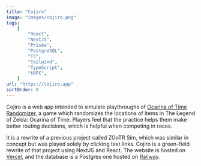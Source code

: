 ```yaml
---
title: "Cojiro"
image: "images/cojiro.png"
tags:
    [
        "React",
        "NextJS",
        "Prisma",
        "PostgreSQL",
        "T3",
        "Tailwind",
        "TypeScript",
        "tRPC",
    ]
url: "https://cojiro.app"
sortOrder: 0
---
```


Cojiro is a web app intended to simulate playthroughs of [Ocarina of Time Randomizer](https://ootrandomizer.com), a game which randomizes the locations of items in The Legend of Zelda: Ocarina of Time. Players feel that the practice helps them make better routing decisions, which is helpful when competing in races.

It is a rewrite of a previous project called ZOoTR Sim, which was similar in concept but was played solely by clicking text links. Cojiro is a green-field rewrite of that project using NextJS and React. The website is hosted on [Vercel](https://vercel.com), and the database is a Postgres one hosted on [Railway](https://railway.app).
